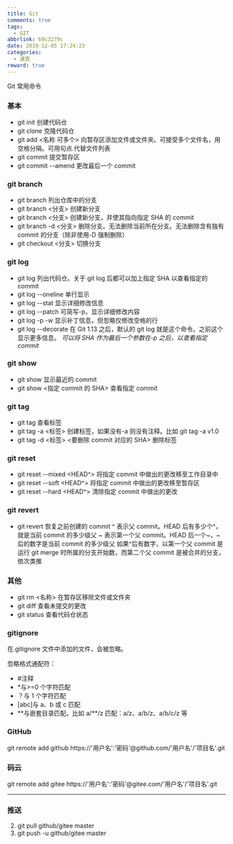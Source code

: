 ```yaml
---
title: Git
comments: true
tags:
  - GIT
abbrlink: 69c3279c
date: 2019-12-05 17:24:23
categories:
  - 速查
reward: true
---
```


Git 常用命令

### 基本

- git init 创建代码仓<!--more-->
- git clone 克隆代码仓
- git add <名称 可多个> 向暂存区添加文件或文件夹。可接受多个文件名，用空格分隔。可用句点.代替文件列表
- git commit 提交暂存区
- git commit --amend 更改最后一个 commit

### git branch

- git branch 列出仓库中的分支
- git branch <分支> 创建新分支
- git branch <分支> <SHA> 创建新分支，并使其指向指定 SHA 的 commit
- git branch -d <分支> 删除分支。无法删除当前所在分支。无法删除含有独有 commit 的分支（除非使用-D 强制删除）
- git checkout <分支> 切换分支

### git log

- git log 列出代码仓。关于 git log 后都可以加上指定 SHA 以查看指定的 commit
- git log --oneline 单行显示
- git log --stat 显示详细修改信息
- git log --patch 可简写-p，显示详细修改内容
- git log -p -w 显示补丁信息，但忽略仅修改空格的行
- git log --decorate 在 Git 1.13 之后，默认的 git log 就是这个命令。之前这个显示更多信息。
  _可以将 SHA 作为最后一个参数在-p 之后，以查看指定 commit_

### git show

- git show 显示最近的 commit
- git show <指定 commit 的 SHA> 查看指定 commit

### git tag

- git tag 查看标签
- git tag -a <标签> 创建标签，如果没有-a 则没有注释。比如 git tag -a v1.0
- git tag -d <标签> <要删除 commit 对应的 SHA> 删除标签

### git reset

- git reset --mixed <HEAD^> 将指定 commit 中做出的更改移至工作目录中
- git reset --soft <HEAD^> 将指定 commit 中做出的更改移至暂存区
- git reset --hard <HEAD^> 清除指定 commit 中做出的更改

### git revert

- git revert <SHA> 恢复之前创建的 commit
  ^ 表示父 commit。HEAD 后有多少个^，就是当前 commit 的多少级父
  ~ 表示第一个父 commit。HEAD 后一个~，~后的数字是当前 commit 的多少级父
  如果^后有数字，以第一个父 commit 是运行 git merge 时所属的分支开始数，而第二个父 commit 是被合并的分支，依次类推

### 其他

- git rm <名称> 在暂存区移除文件或文件夹
- git diff 查看未提交的更改
- git status 查看代码仓状态

### gitignore

在.gitignore 文件中添加的文件，会被忽略。

忽略格式通配符：

- #注释
- \*与>=0 个字符匹配
- ？与 1 个字符匹配
- [abc]与 a、b 或 c 匹配
- \*\*与嵌套目录匹配。比如 a/\*\*/z 匹配：a/z、a/b/z、a/b/c/z 等

### GitHub

git remote add github https://'用户名':'密码'@github.com/'用户名'/'项目名'.git

### 码云

git remote add gitee https://'用户名':'密码'@gitee.com/'用户名'/'项目名'.git

---

### 推送

2. git pull github/gitee master
3. git push -u github/gitee master
